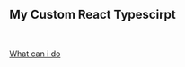 ## My Custom React Typescirpt

<br>

[What can i do](https://github.com/CWIN77/README-contents/blob/master/react/typescript/README.md)
